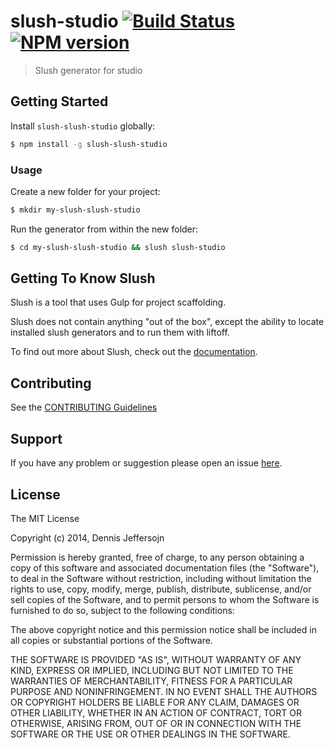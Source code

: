 # slush-studio [![Build Status](https://secure.travis-ci.org/djfsn/slush-slush-studio.png?branch=master)](https://travis-ci.org/djfsn/slush-slush-studio) [![NPM version](https://badge-me.herokuapp.com/api/npm/slush-slush-studio.png)](http://badges.enytc.com/for/npm/slush-slush-studio)

> Slush generator for studio


## Getting Started

Install `slush-slush-studio` globally:

```bash
$ npm install -g slush-slush-studio
```

### Usage

Create a new folder for your project:

```bash
$ mkdir my-slush-slush-studio
```

Run the generator from within the new folder:

```bash
$ cd my-slush-slush-studio && slush slush-studio
```

## Getting To Know Slush

Slush is a tool that uses Gulp for project scaffolding.

Slush does not contain anything "out of the box", except the ability to locate installed slush generators and to run them with liftoff.

To find out more about Slush, check out the [documentation](https://github.com/klei/slush).

## Contributing

See the [CONTRIBUTING Guidelines](https://github.com/djfsn/slush-slush-studio/blob/master/CONTRIBUTING.md)

## Support
If you have any problem or suggestion please open an issue [here](https://github.com/djfsn/slush-slush-studio/issues).

## License 

The MIT License

Copyright (c) 2014, Dennis Jeffersojn

Permission is hereby granted, free of charge, to any person
obtaining a copy of this software and associated documentation
files (the "Software"), to deal in the Software without
restriction, including without limitation the rights to use,
copy, modify, merge, publish, distribute, sublicense, and/or sell
copies of the Software, and to permit persons to whom the
Software is furnished to do so, subject to the following
conditions:

The above copyright notice and this permission notice shall be
included in all copies or substantial portions of the Software.

THE SOFTWARE IS PROVIDED "AS IS", WITHOUT WARRANTY OF ANY KIND,
EXPRESS OR IMPLIED, INCLUDING BUT NOT LIMITED TO THE WARRANTIES
OF MERCHANTABILITY, FITNESS FOR A PARTICULAR PURPOSE AND
NONINFRINGEMENT. IN NO EVENT SHALL THE AUTHORS OR COPYRIGHT
HOLDERS BE LIABLE FOR ANY CLAIM, DAMAGES OR OTHER LIABILITY,
WHETHER IN AN ACTION OF CONTRACT, TORT OR OTHERWISE, ARISING
FROM, OUT OF OR IN CONNECTION WITH THE SOFTWARE OR THE USE OR
OTHER DEALINGS IN THE SOFTWARE.

